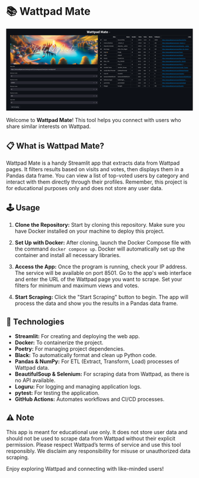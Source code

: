 # **📚 Wattpad Mate**

<p align="center">
  <img src="images/app_image.png" alt="Project interface"/>
</p>

Welcome to **Wattpad Mate**! This tool helps you connect with users who share similar interests on Wattpad.

## **📋 What is Wattpad Mate?**

Wattpad Mate is a handy Streamlit app that extracts data from Wattpad pages. It filters results based on visits and votes, then displays them in a Pandas data frame. You can view a list of top-voted users by category and interact with them directly through their profiles. Remember, this project is for educational purposes only and does not store any user data.

## **🕹️ Usage**

1. **Clone the Repository:** Start by cloning this repository. Make sure you have Docker installed on your machine to deploy this project.

2. **Set Up with Docker:** After cloning, launch the Docker Compose file with the command `docker compose up`. Docker will automatically set up the container and install all necessary libraries.

3. **Access the App:** Once the program is running, check your IP address. The service will be available on port 8501. Go to the app's web interface and enter the URL of the Wattpad page you want to scrape. Set your filters for minimum and maximum views and votes.

4. **Start Scraping:** Click the "Start Scraping" button to begin. The app will process the data and show you the results in a Pandas data frame.

## **🔧 Technologies**

- **Streamlit:** For creating and deploying the web app.
- **Docker:** To containerize the project.
- **Poetry:** For managing project dependencies.
- **Black:** To automatically format and clean up Python code.
- **Pandas & NumPy:** For ETL (Extract, Transform, Load) processes of Wattpad data.
- **BeautifulSoup & Selenium:** For scraping data from Wattpad, as there is no API available.
- **Loguru:** For logging and managing application logs.
- **pytest:** For testing the application.
- **GitHub Actions:** Automates workflows and CI/CD processes.
  
## **⚠️ Note**

This app is meant for educational use only. It does not store user data and should not be used to scrape data from Wattpad without their explicit permission. Please respect Wattpad’s terms of service and use this tool responsibly. We disclaim any responsibility for misuse or unauthorized data scraping.

Enjoy exploring Wattpad and connecting with like-minded users!